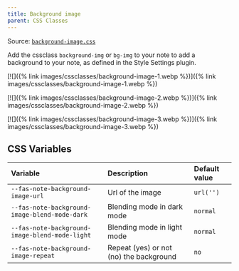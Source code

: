 ```yaml
---
title: Background image
parent: CSS Classes
---
```


Source: [`background-image.css`](https://github.com/ElsaTam/obsidian-fancy-a-story/blob/main/snippets/cssclasses/background-image.css)

Add the cssclass `background-img` or `bg-img` to your note to add a background to your note, as defined in the Style Settings plugin.

[![]({% link images/cssclasses/background-image-1.webp %})]({% link images/cssclasses/background-image-1.webp %})

[![]({% link images/cssclasses/background-image-2.webp %})]({% link images/cssclasses/background-image-2.webp %})

[![]({% link images/cssclasses/background-image-3.webp %})]({% link images/cssclasses/background-image-3.webp %})



## CSS Variables

| Variable | Description | Default value |
|:---------|:------------|:--------------|
| `--fas-note-background-image-url` | Url of the image | `url('')` |
| `--fas-note-background-image-blend-mode-dark` | Blending mode in dark mode | `normal` |
| `--fas-note-background-image-blend-mode-light` | Blending mode in light mode | `normal` |
| `--fas-note-background-image-repeat` | Repeat (yes) or not (no) the background | `no` |